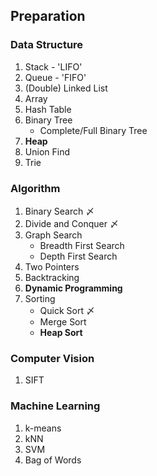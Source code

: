 ## Preparation


### Data Structure
1. Stack - 'LIFO'
2. Queue - 'FIFO'
3. (Double) Linked List
4. Array
5. Hash Table
6. Binary Tree
    + Complete/Full Binary Tree
7. **Heap**
8. Union Find
9.  Trie

### Algorithm
1. Binary Search 〆
2. Divide and Conquer 〆
3. Graph Search
    + Breadth First Search
    + Depth First Search
4. Two Pointers
5. Backtracking
6. **Dynamic Programming**
7. Sorting
    + Quick Sort 〆
    + Merge Sort
    + **Heap Sort**
    
### Computer Vision
1. SIFT

### Machine Learning
1. k-means
2. kNN
3. SVM
4. Bag of Words